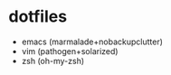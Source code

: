dotfiles
========

* emacs (marmalade+nobackupclutter)
* vim (pathogen+solarized)
* zsh (oh-my-zsh)

